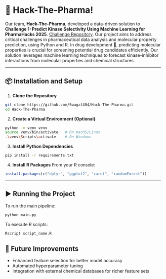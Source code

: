 # 🚀 Hack-The-Pharma!

Our team, **Hack-The-Pharma**, developed a data-driven solution to **Challenge 1: Predict Kinase Selectivity Using Machine Learning for PharmaHacks 2025**. [Challenge Repository](https://github.com/devpatel30/molecular_forecaster). Our project aims to address critical challenges in pharmaceutical data analysis and molecular property prediction, using Python and R. In drug development 💊, predicting molecular properties is crucial for screening potential drug candidates efficiently. Our solution leverages machine learning techniques to forecast kinase-inhibitor interactions from molecular properties and chemical structures.

---

## 📦 Installation and Setup

1. **Clone the Repository**

```bash
git clone https://github.com/Swagat404/Hack-The-Pharma.git
cd Hack-The-Pharma
```

2. **Create a Virtual Environment (Optional)**

```bash
python -m venv venv
source venv/bin/activate   # On macOS/Linux
.\venv\Scripts\activate    # On Windows
```

3. **Install Python Dependencies**

```bash
pip install -r requirements.txt
```

4. **Install R Packages**
   From your R console:

```r
install.packages(c("dplyr", "ggplot2", "caret", "randomForest"))
```

---

## ▶️ Running the Project

To run the main pipeline:

```bash
python main.py
```

To execute R scripts:

```bash
Rscript script_name.R
```

## 🚧 Future Improvements

* Enhanced feature selection for better model accuracy
* Automated hyperparameter tuning
* Integration with external chemical databases for richer feature sets
